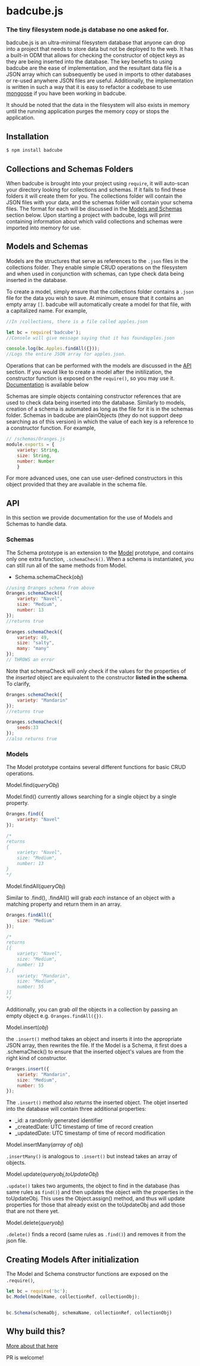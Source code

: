 # badcube.js
### The tiny filesystem node.js database no one asked for.
badcube.js is an ultra-minimal filesystem database that anyone can drop into a project that needs to store data but not be deployed to the web. It has a built-in ODM that allows for checking the constructor of object keys as they are being inserted into the database. The key benefits to using badcube are the ease of implementation, and the resultant data file is a JSON array which can subsequently be used in imports to other databases or re-used anywhere JSON files are useful. Additionally, the implementation is written in such a way that it is easy to refactor a codebase to use [mongoose](https://www.npmjs.com/package/mongoose) if you have been working in badcube.

It should be noted that the data in the filesystem will also exists in memory until the running application purges the memory copy or stops the application.

## Installation

```sh
$ npm install badcube
```

## Collections and Schemas Folders

When badcube is brought into your project using `require`, it will auto-scan your directory looking for collections and schemas. If it fails to find these folders it will create them for you. The collections folder will contain the JSON files with your data, and the schemas folder will contain your schema files. The format for each will be discussed in the [Models and Schemas](#Models-and-Schemas) section below. Upon starting a project with badcube, logs will print containing information about which valid collections and schemas were imported into memory for use.

## Models and Schemas

Models are the structures that serve as references to the `.json` files in the collections folder. They enable simple CRUD operations on the filesystem and when used in conjunction with schemas, can type check data being inserted in the database.

To create a model, simply ensure that the collections folder contains a `.json` file for the data you wish to save. At minimum, ensure that it contains an empty array `[]`. badcube will automatically create a model for that file, with a capitalized name. For example,

```js
//In /collections, there is a file called apples.json

let bc = require('badcube');
//Console will give message saying that it has foundapples.json

console.log(bc.Apples.findAll({}));
//Logs the entire JSON array for apples.json.
```
Operations that can be performed with the models are discussed in the [API](#API) section. If you would like to create a model after the initilization, the constructor function is exposed on the `require()`, so you may use it. [Documentation](#Creating-Models-After-initialization) is available below

Schemas are simple objects containing constructor references that are used to check data being inserted into the database. Similarly to models, creation of a schema is automated as long as the file for it is in the schemas folder. Schemas in badcube are plainObjects (they do not support deep searching as of this version) in which the value of each key is a reference to a constructor function. For example,

```js
// /schemas/Oranges.js
module.exports = {
    variety: String,
    size: String,
    number: Number
    }

```

For more advanced uses, one can use user-defined constructors in this object provided that they are available in the schema file.


## API

In this section we provide documentation for the use of Models and Schemas to handle data.

### Schemas
The Schema prototype is an extension to the [Model](#Models) prototype, and contains only one extra function, `.schemaCheck()`. When a schema is instantiated, you can still run all of the same methods from Model.
- Schema.schemaCheck(_obj_)
```js
//using Oranges schema from above
Oranges.schemaCheck({
    variety: "Navel",
    size: "Medium",
    number: 13
});
//returns true

Oranges.schemaCheck({
    variety: 49,
    size: "salty",
    many: "many"
});
// THROWS an error
```

Note that schemaCheck will _only_ check if the values for the properties of the _inserted_ object are equivalent to the constructor **listed in the schema**. To clarify,

```js
Oranges.schemaCheck({
    variety: "Mandarin"
});
//returns true

Oranges.schemaCheck({
    seeds:33
});
//also returns true
```

### Models
The Model prototype contains several different functions for basic CRUD operations.

Model.find(_queryObj_)

Model.find() currently allows searching for a single object by a single property.

```js
Oranges.find({
    variety: "Navel"
});

/*
returns
{
    variety: "Navel",
    size: "Medium",
    number: 13
}
*/
```

Model.findAll(_queryObj_)

Similar to .find(), .findAll() will grab _each_ instance of an object with a matching property and return them in an array.

```js
Oranges.findAll({
    size: "Medium"
});

/*
returns
[{
    variety: "Navel",
    size: "Medium",
    number: 13
},{
    variety: "Mandarin",
    size: "Medium",
    number: 55
}]
*/
```

Additionally, you can grab _all_ the objects in a collection by passing an empty object e.g. `Oranges.findAll({})`.

Model.insert(_obj_)

the `.insert()` method takes an object and inserts it into the appropriate JSON array, then rewrites the file. If the Model is a Schema, it first does a .schemaCheck() to ensure that the inserted object's values are from the right kind of constructor.

```js
Oranges.insert({
    variety: "Mandarin",
    size: "Medium",
    number: 55
});
```
The `.insert()` method also _returns_ the inserted object. The objet inserted into the database will contain three additional properties:
- _id: a randomly generated identifier
- _createdDate: UTC timestamp of time of record creation
- _updatedDate: UTC timestamp of time of record modification

Model.insertMany(_array of obj_)

`.insertMany()` is analogous to `.insert()` but instead takes an array of objects.

Model.update(_queryobj_,_toUpdateObj_)

`.update()` takes two arguments, the object to find in the database (has same rules as `find()`) and then updates the object with the properties in the toUpdateObj. This uses the Object.assign() method, and thus will update properties for those that already exist on the toUpdateObj and add those that are not there yet.

Model.delete(_queryobj_)

`.delete()` finds a record (same rules as `.find()`) and removes it from the json file.

## Creating Models After initialization
The Model and Schema constructor functions are exposed on the `.require()`,

```js
let bc = require('bc');
bc.Model(modelName, collectionRef, collectionObj);


bc.Schema(schemaObj, schemaName, collectionRef, collectionObj)

```

## Why build this?
[More about that here](https://medium.com/@camkirk/introducing-badcube-js-the-tiny-node-js-database-no-one-asked-for-bf9920fa5d81)

PR is welcome!
